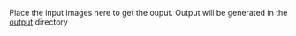 Place the input images here to get the ouput. Output will be generated in the [output](/Capstone/output) directory